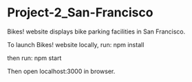 # Project-2_San-Francisco
Bikes! website displays bike parking facilities in San Francisco.

To launch Bikes! website locally, run:
npm install

then run: 
npm start

Then open localhost:3000 in browser.

